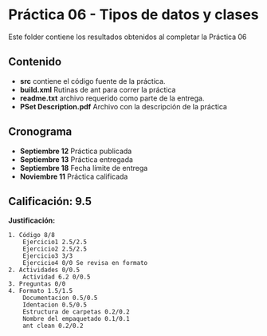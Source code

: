 # Práctica 06 - Tipos de datos y clases

Este folder contiene los resultados obtenidos al completar la Práctica 06

## Contenido

* **src** contiene el código fuente de la práctica.
* **build.xml** Rutinas de ant para correr la práctica
* **readme.txt** archivo requerido como parte de la entrega.
* **PSet Description.pdf** Archivo con la descripción de la práctica

## Cronograma

* **Septiembre 12** Práctica publicada
* **Septiembre 13** Práctica entregada
* **Septiembre 18** Fecha límite de entrega
* **Noviembre 11** Práctica calificada

## Calificación: 9.5

**Justificación:**

```
1. Código 8/8
    Ejercicio1 2.5/2.5
    Ejercicio2 2.5/2.5
    Ejercicio3 3/3
    Ejercicio4 0/0 Se revisa en formato
2. Actividades 0/0.5
    Actividad 6.2 0/0.5
3. Preguntas 0/0
4. Formato 1.5/1.5
    Documentacion 0.5/0.5
    Identacion 0.5/0.5
    Estructura de carpetas 0.2/0.2
    Nombre del empaquetado 0.1/0.1
    ant clean 0.2/0.2
```

